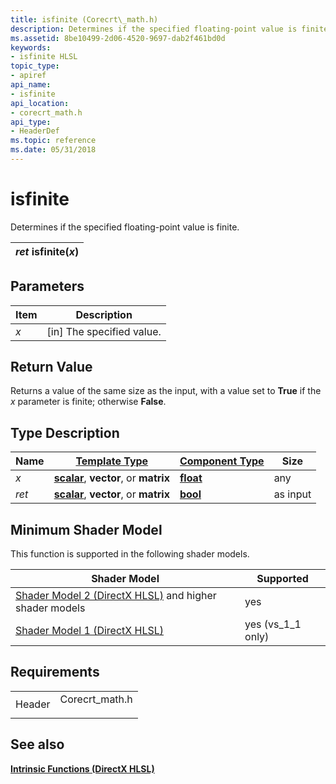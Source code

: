 ```yaml
---
title: isfinite (Corecrt\_math.h)
description: Determines if the specified floating-point value is finite.
ms.assetid: 8be10499-2d06-4520-9697-dab2f461bd0d
keywords:
- isfinite HLSL
topic_type:
- apiref
api_name:
- isfinite
api_location:
- corecrt_math.h
api_type:
- HeaderDef
ms.topic: reference
ms.date: 05/31/2018
---
```


# isfinite

Determines if the specified floating-point value is finite.



| *ret* isfinite(*x*) |
|---------------------|



 

## Parameters



| Item                                                   | Description                            |
|--------------------------------------------------------|----------------------------------------|
| <span id="x"></span><span id="X"></span>*x*<br/> | \[in\] The specified value.<br/> |



 

## Return Value

Returns a value of the same size as the input, with a value set to **True** if the *x* parameter is finite; otherwise **False**.

## Type Description



| Name  | [**Template Type**](dx-graphics-hlsl-intrinsic-functions.md)                                                  | [**Component Type**](dx-graphics-hlsl-intrinsic-functions.md) | Size     |
|-------|----------------------------------------------------------------------------------------------------------------|----------------------------------------------------------------|----------|
| *x*   | [**scalar**](dx-graphics-hlsl-intrinsic-functions.md), **vector**, or **matrix** | [**float**](/windows/desktop/WinProg/windows-data-types)                        | any      |
| *ret* | [**scalar**](dx-graphics-hlsl-intrinsic-functions.md), **vector**, or **matrix** | [**bool**](/windows/desktop/WinProg/windows-data-types)                         | as input |



 

## Minimum Shader Model

This function is supported in the following shader models.



| Shader Model                                                                       | Supported           |
|------------------------------------------------------------------------------------|---------------------|
| [Shader Model 2 (DirectX HLSL)](dx-graphics-hlsl-sm2.md) and higher shader models | yes                 |
| [Shader Model 1 (DirectX HLSL)](dx-graphics-hlsl-sm1.md)                          | yes (vs\_1\_1 only) |



 

## Requirements



|                   |                                                                                            |
|-------------------|--------------------------------------------------------------------------------------------|
| Header<br/> | <dl> <dt>Corecrt\_math.h</dt> </dl> |



## See also

<dl> <dt>

[**Intrinsic Functions (DirectX HLSL)**](dx-graphics-hlsl-intrinsic-functions.md)
</dt> </dl>

 


